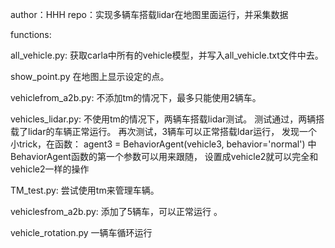 author：HHH
repo：实现多辆车搭载lidar在地图里面运行，并采集数据

functions:

all_vehicle.py:
    获取carla中所有的vehicle模型，并写入all_vehicle.txt文件中去。

show_point.py
    在地图上显示设定的点。

vehiclefrom_a2b.py:
    不添加tm的情况下，最多只能使用2辆车。

vehicles_lidar.py:
    不使用tm的情况下，两辆车搭载lidar测试。
    测试通过，两辆搭载了lidar的车辆正常运行。
    再次测试，3辆车可以正常搭载ldar运行，
    发现一个小trick，在函数：
        agent3 = BehaviorAgent(vehicle3, behavior='normal')
    中BehaviorAgent函数的第一个参数可以用来跟随，
    设置成vehicle2就可以完全和vehicle2一样的操作

TM_test.py:
    尝试使用tm来管理车辆。

vehiclesfrom_a2b.py:
    添加了5辆车，可以正常运行 。

vehicle_rotation.py
    一辆车循环运行